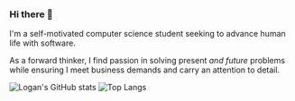 ### Hi there 👋

I'm a self-motivated computer science student seeking to advance human life with software.

As a forward thinker, I find passion in solving present *and future* problems while ensuring I meet business demands and carry an attention to detail. 

![Logan's GitHub stats](https://github-readme-stats.vercel.app/api?username=logandeal&theme=graywhite&show_icons=true)
![Top Langs](https://github-readme-stats.vercel.app/api/top-langs/?username=logandeal&langs_count=10&layout=compact)
